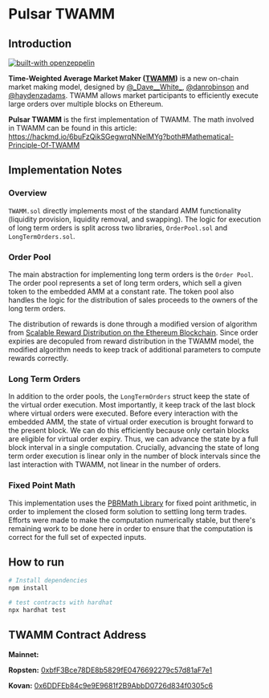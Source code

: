 # Pulsar TWAMM

## Introduction

[![built-with openzeppelin](https://img.shields.io/badge/built%20with-OpenZeppelin-3677FF)](https://docs.openzeppelin.com/)


**Time-Weighted Average Market Maker ([TWAMM](https://www.paradigm.xyz/2021/07/twamm/))** is a new on-chain market making model, designed by [@\_Dave\_\_White\_](https://twitter.com/_Dave__White_), [@danrobinson](https://twitter.com/danrobinson) and [@haydenzadams](https://twitter.com/haydenzadams). TWAMM allows market participants to efficiently execute large orders over multiple blocks on Ethereum.

**Pulsar TWAMM** is the first implementation of TWAMM. The math involved in TWAMM can be found in this article: https://hackmd.io/6buFzQikSGegwrqNNelMYg?both#Mathematical-Principle-Of-TWAMM

## Implementation Notes

### Overview 

`TWAMM.sol` directly implements most of the standard AMM functionality (liquidity provision, liquidity removal, and swapping). The logic for execution of long term orders is split across two libraries, `OrderPool.sol` and `LongTermOrders.sol`. 

### Order Pool 

The main abstraction for implementing long term orders is the `Order Pool`. The order pool represents a set of long term orders, which sell a given token to the embedded AMM at a constant rate. The token pool also handles the logic for the distribution of sales proceeds to the owners of the long term orders. 

The distribution of rewards is done through a modified version of algorithm from [Scalable Reward Distribution on the Ethereum Blockchain](https://uploads-ssl.webflow.com/5ad71ffeb79acc67c8bcdaba/5ad8d1193a40977462982470_scalable-reward-distribution-paper.pdf). Since order expiries are decopuled from reward distribution in the TWAMM model, the modified algorithm needs to keep track of additional parameters to compute rewards correctly. 

### Long Term Orders

In addition to the order pools, the `LongTermOrders` struct keep the state of the virtual order execution. Most importantly, it keep track of the last block where virtual orders were executed. Before every interaction with the embedded AMM, the state of virtual order execution is brought forward to the present block. We can do this efficiently because only certain blocks are eligible for virtual order expiry. Thus, we can advance the state by a full block interval in a single computation. Crucially, advancing the state of long term order execution is linear only in the number of block intervals since the last interaction with TWAMM, not linear in the number of orders. 

### Fixed Point Math

This implementation uses the [PBRMath Library](https://github.com/hifi-finance/prb-math) for fixed point arithmetic, in order to implement the closed form solution to settling long term trades. Efforts were made to make the computation numerically stable, but there's remaining work to be done here in order to ensure that the computation is correct for the full set of expected inputs. 

## How to run 

```bash
# Install dependencies
npm install

# test contracts with hardhat
npx hardhat test
```
## TWAMM Contract Address

**Mainnet:** 

**Ropsten:** [0xbfF3Bce78DE8b5829fE0476692279c57d81aF7e1](https://ropsten.etherscan.io/address/0xbfF3Bce78DE8b5829fE0476692279c57d81aF7e1)

**Kovan:** [0x6DDFEb84c9e9E9681f2B9AbbD0726d834f0305c6](https://kovan.etherscan.io/address/0x6DDFEb84c9e9E9681f2B9AbbD0726d834f0305c6)
